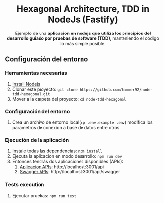 <h1 align="center">
 Hexagonal Architecture, TDD in NodeJs (Fastify)
</h1>

<p align="center">
  Ejemplo de una <strong>aplicacion en nodejs que utiliza los 
principios del desarrollo guiado por pruebas de software (TDD), </strong> 
manteniendo el código lo más simple posible.
  </p>

## Configuración del entorno

### Herramientas necesarias

1. [Install Nodejs](https://nodejs.org/es/)
2. Clonar este proyecto: `git clone https://github.com/hammer92/node-tdd-hexagonal.git`
3. Mover a la carpeta del proyecto: `cd node-tdd-hexagonal`

### Configuración del entorno

1. Crea un archivo de entorno local(`cp .env.example .env`) modifica los parametros de conexion a base de datos
entre otros

### Ejecución de la aplicación

1. Instale todas las dependencias: `npm install`
2. Ejecuta la aplicacion en modo desarrollo: `npm run dev`
3. Entonces tendrás dos aplicaciones disponibles (APIs):
    1. [Aplicacion APIs](src): http://localhost:3001/api
    2. [Swagger APIs](plugins/swagger.js): http://localhost:3001/api/swagger

### Tests execution

1. Ejecutar pruebas: `npm run test`

[comment]: <> (## 👩‍💻 Project explanation)

[comment]: <> (This project tries to be a MOOC &#40;Massive Open Online Course&#41; platform. It's decoupled from any framework, but it has)

[comment]: <> (some Symfony and Laravel implementations.)

[comment]: <> (### ⛱️ Bounded Contexts)

[comment]: <> (* [Mooc]&#40;src/Mooc&#41;: Place to look in if you wanna see some code 🙂. Massive Open Online Courses public platform with users, videos, notifications, and so on.)

[comment]: <> (* [Backoffice]&#40;src/Backoffice&#41;: Here you'll find the use cases needed by the Customer Support department in order to manage users, courses, videos, and so on.)

[comment]: <> (### 🎯 Hexagonal Architecture)

[comment]: <> (This repository follows the Hexagonal Architecture pattern. Also, it's structured using `modules`.)

[comment]: <> (With this, we can see that the current structure of a Bounded Context is:)

[comment]: <> (```scala)

[comment]: <> ($ tree -L 4 src)

[comment]: <> (src)

[comment]: <> (|-- Mooc // Company subdomain / Bounded Context: Features related to one of the company business lines / products)

[comment]: <> (|   `-- Videos // Some Module inside the Mooc context)

[comment]: <> (|       |-- Application)

[comment]: <> (|       |   |-- Create // Inside the application layer all is structured by actions)

[comment]: <> (|       |   |   |-- CreateVideoCommand.php)

[comment]: <> (|       |   |   |-- CreateVideoCommandHandler.php)

[comment]: <> (|       |   |   `-- VideoCreator.php)

[comment]: <> (|       |   |-- Find)

[comment]: <> (|       |   |-- Trim)

[comment]: <> (|       |   `-- Update)

[comment]: <> (|       |-- Domain)

[comment]: <> (|       |   |-- Video.php // The Aggregate of the Module)

[comment]: <> (|       |   |-- VideoCreatedDomainEvent.php // A Domain Event)

[comment]: <> (|       |   |-- VideoFinder.php)

[comment]: <> (|       |   |-- VideoId.php)

[comment]: <> (|       |   |-- VideoNotFound.php)

[comment]: <> (|       |   |-- VideoRepository.php // The `Interface` of the repository is inside Domain)

[comment]: <> (|       |   |-- VideoTitle.php)

[comment]: <> (|       |   |-- VideoType.php)

[comment]: <> (|       |   |-- VideoUrl.php)

[comment]: <> (|       |   `-- Videos.php // A collection of our Aggregate)

[comment]: <> (|       `-- Infrastructure // The infrastructure of our module)

[comment]: <> (|           |-- DependencyInjection)

[comment]: <> (|           `-- Persistence)

[comment]: <> (|               `--MySqlVideoRepository.php // An implementation of the repository)

[comment]: <> (`-- Shared // Shared Kernel: Common infrastructure and domain shared between the different Bounded Contexts)

[comment]: <> (    |-- Domain)

[comment]: <> (    `-- Infrastructure)

[comment]: <> (```)

[comment]: <> (#### Repository pattern)

[comment]: <> (Our repositories try to be as simple as possible usually only containing 2 methods `search` and `save`.)

[comment]: <> (If we need some query with more filters we use the `Specification` pattern also known as `Criteria` pattern. So we add a)

[comment]: <> (`searchByCriteria` method.)

[comment]: <> (You can see an example [here]&#40;src/Mooc/Courses/Domain/CourseRepository.php&#41;)

[comment]: <> (and its implementation [here]&#40;src/Mooc/Courses/Infrastructure/Persistence/DoctrineCourseRepository.php&#41;.)

[comment]: <> (### Aggregates)

[comment]: <> (You can see an example of an aggregate [here]&#40;src/Mooc/Courses/Domain/Course.php&#41;. All aggregates should)

[comment]: <> (extend the [AggregateRoot]&#40;src/Shared/Domain/Aggregate/AggregateRoot.php&#41;.)

[comment]: <> (### Command Bus)

[comment]: <> (There is 1 implementations of the [command bus]&#40;src/Shared/Domain/Bus/Command/CommandBus.php&#41;.)

[comment]: <> (1. [Sync]&#40;src/Shared/Infrastructure/Bus/Command/InMemorySymfonyCommandBus.php&#41; using the Symfony Message Bus)

[comment]: <> (### Query Bus)

[comment]: <> (The [Query Bus]&#40;src/Shared/Infrastructure/Bus/Query/InMemorySymfonyQueryBus.php&#41; uses the Symfony Message Bus.)

[comment]: <> (### Event Bus)

[comment]: <> (The [Event Bus]&#40;src/Shared/Infrastructure/Bus/Event/InMemory/InMemorySymfonyEventBus.php&#41; uses the Symfony Message Bus.)

[comment]: <> (The [MySql Bus]&#40;src/Shared/Infrastructure/Bus/Event/MySql/MySqlDoctrineEventBus.php&#41; uses a MySql+Pulling as a bus.)

[comment]: <> (The [RabbitMQ Bus]&#40;src/Shared/Infrastructure/Bus/Event/RabbitMq/RabbitMqEventBus.php&#41; uses RabbitMQ C extension.)

[comment]: <> (## 📱 Monitoring)

[comment]: <> (Every time a domain event is published it's exported to Prometheus. You can access to the Prometheus panel [here]&#40;http://localhost:9999/&#41;.)

[comment]: <> (## 🤔 Contributing)

[comment]: <> (There are some things missing &#40;add swagger, improve documentation...&#41;, feel free to add this if you want! If you want)

[comment]: <> (some guidelines feel free to contact us :&#41;)

[comment]: <> (## 🤩 Extra)

[comment]: <> (This code was shown in the [From framework coupled code to #microservices through #DDD]&#40;http://codely.tv/screencasts/codigo-acoplado-framework-microservicios-ddd&#41; talk and doubts where answered in the [DDD y CQRS: Preguntas Frecuentes]&#40;http://codely.tv/screencasts/ddd-cqrs-preguntas-frecuentes/&#41; video.)

[comment]: <> (ción entre microservicios: Event-Driven Architecture]&#40;https://pro.codely.tv/library/comunicacion-entre-microservicios-event-driven-architecture/74823/about/&#41;)